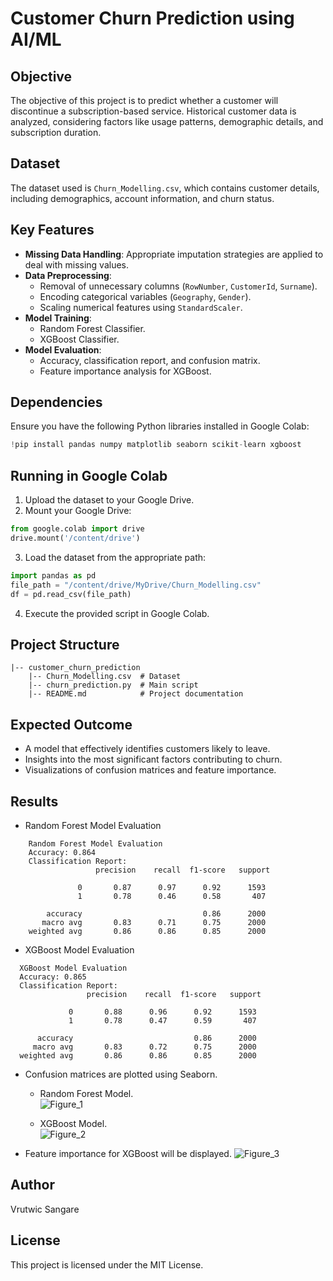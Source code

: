# Customer Churn Prediction using AI/ML

## Objective
The objective of this project is to predict whether a customer will discontinue a subscription-based service. Historical customer data is analyzed, considering factors like usage patterns, demographic details, and subscription duration. 

## Dataset
The dataset used is `Churn_Modelling.csv`, which contains customer details, including demographics, account information, and churn status. 

## Key Features
- **Missing Data Handling**: Appropriate imputation strategies are applied to deal with missing values.
- **Data Preprocessing**:
  - Removal of unnecessary columns (`RowNumber`, `CustomerId`, `Surname`).
  - Encoding categorical variables (`Geography`, `Gender`).
  - Scaling numerical features using `StandardScaler`.
- **Model Training**:
  - Random Forest Classifier.
  - XGBoost Classifier.
- **Model Evaluation**:
  - Accuracy, classification report, and confusion matrix.
  - Feature importance analysis for XGBoost.

## Dependencies
Ensure you have the following Python libraries installed in Google Colab:

```python
!pip install pandas numpy matplotlib seaborn scikit-learn xgboost
```

## Running in Google Colab
1. Upload the dataset to your Google Drive.
2. Mount your Google Drive:

```python
from google.colab import drive
drive.mount('/content/drive')
```

3. Load the dataset from the appropriate path:

```python
import pandas as pd
file_path = "/content/drive/MyDrive/Churn_Modelling.csv"
df = pd.read_csv(file_path)
```

4. Execute the provided script in Google Colab.

## Project Structure
```
|-- customer_churn_prediction
    |-- Churn_Modelling.csv  # Dataset
    |-- churn_prediction.py  # Main script
    |-- README.md            # Project documentation
```

## Expected Outcome
- A model that effectively identifies customers likely to leave.
- Insights into the most significant factors contributing to churn.
- Visualizations of confusion matrices and feature importance.

## Results
- Random Forest Model Evaluation
```
    Random Forest Model Evaluation
    Accuracy: 0.864
    Classification Report:
                   precision    recall  f1-score   support
    
               0       0.87      0.97      0.92      1593
               1       0.78      0.46      0.58       407
    
        accuracy                           0.86      2000
       macro avg       0.83      0.71      0.75      2000
    weighted avg       0.86      0.86      0.85      2000
```
- XGBoost Model Evaluation
```
  XGBoost Model Evaluation
  Accuracy: 0.865
  Classification Report:
                 precision    recall  f1-score   support
  
             0       0.88      0.96      0.92      1593
             1       0.78      0.47      0.59       407
  
      accuracy                           0.86      2000
     macro avg       0.83      0.72      0.75      2000
  weighted avg       0.86      0.86      0.85      2000
```

- Confusion matrices are plotted using Seaborn.
  - Random Forest Model.<br>
    ![Figure_1](https://github.com/user-attachments/assets/400c0e69-ee44-40dc-8cee-2d833580fb8f)

  - XGBoost Model.<br>
    ![Figure_2](https://github.com/user-attachments/assets/2d86b423-335a-4780-8a50-0e78d9094462)


- Feature importance for XGBoost will be displayed.
![Figure_3](https://github.com/user-attachments/assets/dcb71253-8849-4547-9dfb-a643b61330a8)


## Author
Vrutwic Sangare

## License
This project is licensed under the MIT License.
